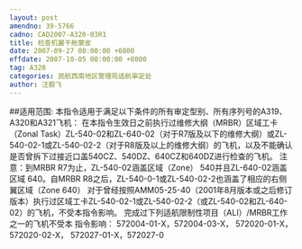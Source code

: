 ```yaml
---
layout: post
amendno: 39-5766
cadno: CAD2007-A320-03R1
title: 检查机翼干舱蒙皮
date: 2007-09-27 00:00:00 +0800
effdate: 2007-10-05 00:00:00 +0800
tag: A320
categories: 民航西南地区管理局适航审定处
author: 汪毅飞
---
```


##适用范围:
本指令适用于满足以下条件的所有审定型别、所有序列号的A319、A320和A321飞机：
在本指令生效日之前执行过维修大纲（MRBR）区域工卡（Zonal Task）ZL-540-02和ZL-640-02（对于R7版及以下的维修大纲）或ZL-540-02-1或ZL-540-02-2（对于R8版及以上的维修大纲）的飞机，以及不能确认是否曾拆下过接近口盖540CZ、540DZ、640CZ和640DZ进行检查的飞机。
注意：到MRBR R7为止，ZL-540-02涵盖区域（Zone） 540并且ZL-640-02涵盖区域 640。自MRBR R8之后，ZL-540-0-1或ZL-540-02-2也涵盖了相应的右侧翼区域（Zone 640）
对于曾经按照AMM05-25-40（2001年8月版本或之后修订版本）执行过区域工卡ZL-540-02-1或ZL-540-02-2（或ZL-540-02和ZL-640-02）的飞机，不受本指令影响。
完成过下列适航限制性项目（ALI）/MRBR工作之一的飞机不受本
指令影响： 572004-01-X，572004-03-X， 572020-01-X，572020-02-X， 572027-01-X，572027-0

